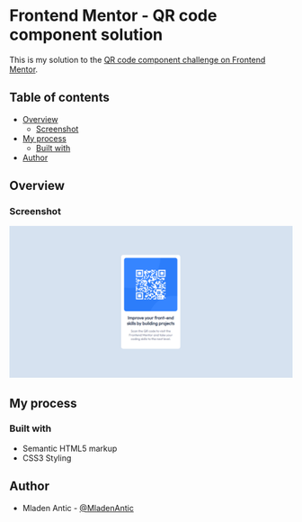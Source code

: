 # Frontend Mentor - QR code component solution

This is my solution to the [QR code component challenge on Frontend Mentor](https://www.frontendmentor.io/challenges/qr-code-component-iux_sIO_H). 

## Table of contents

- [Overview](#overview)
  - [Screenshot](#screenshot)
- [My process](#my-process)
  - [Built with](#built-with)
- [Author](#author)

## Overview

### Screenshot

![](./Screenshot_1.png)

## My process

### Built with

- Semantic HTML5 markup
- CSS3 Styling

## Author

- Mladen Antic - [@MladenAntic](https://www.frontendmentor.io/profile/MladenAntic)
